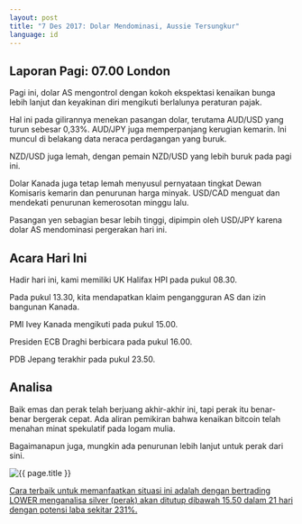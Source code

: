 ```yaml
---
layout: post
title: "7 Des 2017: Dolar Mendominasi, Aussie Tersungkur"
language: id
---
```

## Laporan Pagi: 07.00 London

Pagi ini, dolar AS mengontrol dengan kokoh ekspektasi kenaikan bunga lebih lanjut dan keyakinan diri mengikuti berlalunya peraturan pajak.

Hal ini pada gilirannya menekan pasangan dolar, terutama AUD/USD yang turun sebesar 0,33%. AUD/JPY juga memperpanjang kerugian kemarin. Ini muncul di belakang data neraca perdagangan yang buruk.

NZD/USD juga lemah, dengan pemain NZD/USD yang lebih buruk pada pagi ini.

Dolar Kanada juga tetap lemah menyusul pernyataan tingkat Dewan Komisaris kemarin dan penurunan harga minyak. USD/CAD menguat dan mendekati penurunan kemerosotan minggu lalu.

Pasangan yen sebagian besar lebih tinggi, dipimpin oleh USD/JPY karena dolar AS mendominasi pergerakan hari ini.

## Acara Hari Ini

Hadir hari ini, kami memiliki UK Halifax HPI pada pukul 08.30.

Pada pukul 13.30, kita mendapatkan klaim pengangguran AS dan izin bangunan Kanada.

PMI Ivey Kanada mengikuti pada pukul 15.00.

Presiden ECB Draghi berbicara pada pukul 16.00.

PDB Jepang terakhir pada pukul 23.50.

## Analisa

Baik emas dan perak telah berjuang akhir-akhir ini, tapi perak itu benar-benar bergerak cepat. Ada aliran pemikiran bahwa kenaikan bitcoin telah menahan minat spekulatif pada logam mulia.

Bagaimanapun juga, mungkin ada penurunan lebih lanjut untuk perak dari sini.

<img src="{{ site.url }}/images/dec/id-07-dec-17.png" alt="{{ page.title }}" title="{{ page.title }}">

<a href="%LINK%%?currency=USD&market=metals&duration_amount=21&duration_units=d&expiry_type=duration&amount=10&amount_type=payout&underlying=frxXAGUSD&formname=higherlower&barrier=15.50" target="_blank">Cara terbaik untuk memanfaatkan situasi ini adalah dengan bertrading LOWER menganalisa silver (perak) akan ditutup dibawah 15.50 dalam 21 hari dengan potensi laba sekitar 231%.</a>